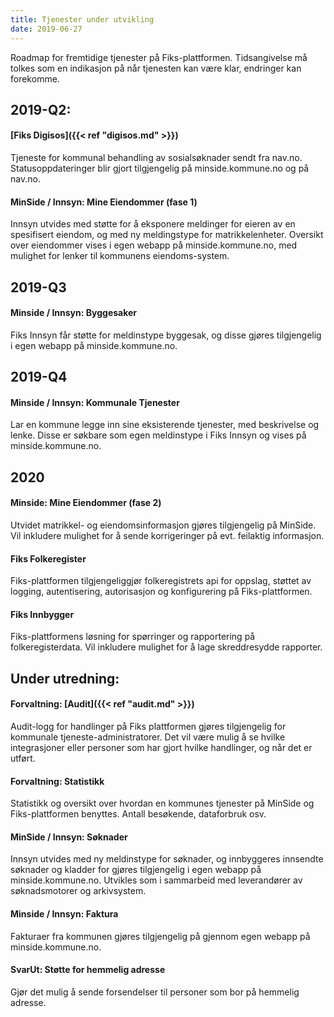 ```yaml
--- 
title: Tjenester under utvikling
date: 2019-06-27
--- 
```


Roadmap for fremtidige tjenester på Fiks-plattformen. Tidsangivelse må tolkes som en indikasjon på når tjenesten kan være klar, endringer kan forekomme.

## 2019-Q2:
#### [Fiks Digisos]({{< ref "digisos.md" >}})
Tjeneste for kommunal behandling av sosialsøknader sendt fra nav.no. Statusoppdateringer blir gjort tilgjengelig på minside.kommune.no og på nav.no.

#### MinSide / Innsyn: Mine Eiendommer (fase 1)
Innsyn utvides med støtte for å eksponere meldinger for eieren av en spesifisert eiendom, og med ny meldingstype for matrikkelenheter. Oversikt over eiendommer vises i egen webapp på minside.kommune.no, med mulighet for lenker til kommunens eiendoms-system. 

## 2019-Q3
#### Minside / Innsyn: Byggesaker
Fiks Innsyn får støtte for meldinstype byggesak, og disse gjøres tilgjengelig i egen webapp på minside.kommune.no. 

## 2019-Q4
#### Minside / Innsyn: Kommunale Tjenester
Lar en kommune legge inn sine eksisterende tjenester, med beskrivelse og lenke. Disse er søkbare som egen meldinstype i Fiks Innsyn og vises på minside.kommune.no.

## 2020
#### Minside: Mine Eiendommer (fase 2)
Utvidet matrikkel- og eiendomsinformasjon gjøres tilgjengelig på MinSide. Vil inkludere mulighet for å sende korrigeringer på evt. feilaktig informasjon.

#### Fiks Folkeregister
Fiks-plattformen tilgjengeliggjør folkeregistrets api for oppslag, støttet av logging, autentisering, autorisasjon og konfigurering på Fiks-plattformen.

#### Fiks Innbygger
Fiks-plattformens løsning for spørringer og rapportering på folkeregisterdata. Vil inkludere mulighet for å lage skreddresydde rapporter.

## Under utredning:
#### Forvaltning: [Audit]({{< ref "audit.md" >}})
Audit-logg for handlinger på Fiks plattformen gjøres tilgjengelig for kommunale tjeneste-administratorer. Det vil være mulig å se hvilke integrasjoner eller personer som har gjort hvilke handlinger, og når det er utført.

#### Forvaltning: Statistikk
Statistikk og oversikt over hvordan en kommunes tjenester på MinSide og Fiks-plattformen benyttes. Antall besøkende, dataforbruk osv. 

#### MinSide / Innsyn: Søknader
Innsyn utvides med ny meldinstype for søknader, og innbyggeres innsendte søknader og kladder for gjøres tilgjengelig i egen webapp på minside.kommune.no. Utvikles som i sammarbeid med leverandører av søknadsmotorer og arkivsystem.

#### Minside / Innsyn: Faktura
Fakturaer fra kommunen gjøres tilgjengelig på gjennom egen webapp på minside.kommune.no.

#### SvarUt: Støtte for hemmelig adresse
Gjør det mulig å sende forsendelser til personer som bor på hemmelig adresse.


